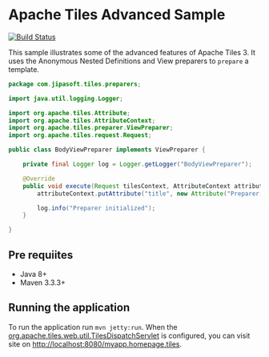 # Apache Tiles Advanced Sample
[![Build Status](https://travis-ci.org/juliuskrah/apache-tiles-advanced-example.svg?branch=view-preparer)](https://travis-ci.org/juliuskrah/apache-tiles-advanced-example)

This sample illustrates some of the advanced features of Apache Tiles 3. It uses the Anonymous Nested Definitions and View preparers to `prepare` a template.
```java
package com.jipasoft.tiles.preparers;

import java.util.logging.Logger;

import org.apache.tiles.Attribute;
import org.apache.tiles.AttributeContext;
import org.apache.tiles.preparer.ViewPreparer;
import org.apache.tiles.request.Request;

public class BodyViewPreparer implements ViewPreparer {

	private final Logger log = Logger.getLogger("BodyViewPreparer");

	@Override
	public void execute(Request tilesContext, AttributeContext attributeContext) {
		attributeContext.putAttribute("title", new Attribute("Preparer || Title from preparer"));

		log.info("Preparer initialized");
	}

}
```

## Pre requiites
- Java 8+
- Maven 3.3.3+

## Running the application
To run the application run `mvn jetty:run`.
When the [org.apache.tiles.web.util.TilesDispatchServlet](http://tiles.apache.org/framework/apidocs/org/apache/tiles/web/util/TilesDispatchServlet.html) is configured, you can visit site on [http://localhost:8080/myapp.homepage.tiles](http://localhost:8080/myapp.homepage.tiles). 
